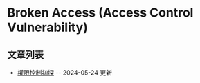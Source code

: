 # Broken Access (Access Control Vulnerability)

## 文章列表

- [權限控制初探](./what-is-access-control.md) -- 2024-05-24 更新
